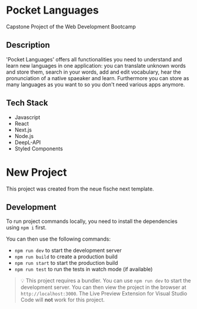 # Pocket Languages 

Capstone Project of the Web Development Bootcamp

## Description

'Pocket Languages' offers all functionalities you need to understand and learn new languages in one application: 
you can translate unknown words and store them, 
search in your words, 
add and edit vocabulary, 
hear the pronunciation of a native spaeaker 
and learn. 
Furthermore you can store as many languages as you want to so you don't need various apps anymore.

## Tech Stack

- Javascript
- React
- Next.js
- Node.js
- DeepL-API
- Styled Components



# New Project

This project was created from the neue fische next template.

## Development

To run project commands locally, you need to install the dependencies using `npm i` first.

You can then use the following commands:

- `npm run dev` to start the development server
- `npm run build` to create a production build
- `npm run start` to start the production build
- `npm run test` to run the tests in watch mode (if available)

> 💡 This project requires a bundler. You can use `npm run dev` to start the development server. You can then view the project in the browser at `http://localhost:3000`. The Live Preview Extension for Visual Studio Code will **not** work for this project.
